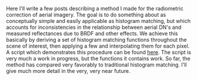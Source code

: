Here I'll write a few posts describing a method I made for the radiometric correction of aerial imagery.
The goal is to do something about as conceptually simple and easily applicable as histogram matching, but which accounts for inconsistencies in the relationship between aerial DN's and measured reflectances due to BRDF and other effects.
We achieve this basically by deriving a set of histogram matching functions throughout the scene of interest, then applying a few and interpolating them for each pixel.
A script which demonstrates this procedure can be found [here](/code/ahm_no_subgrid.R). The script is very much a work in progress, but the functions it contains work. So far, the method has compared very favorably to traditional histogram matching. 
I'll give much more detail in the very, very near future.
